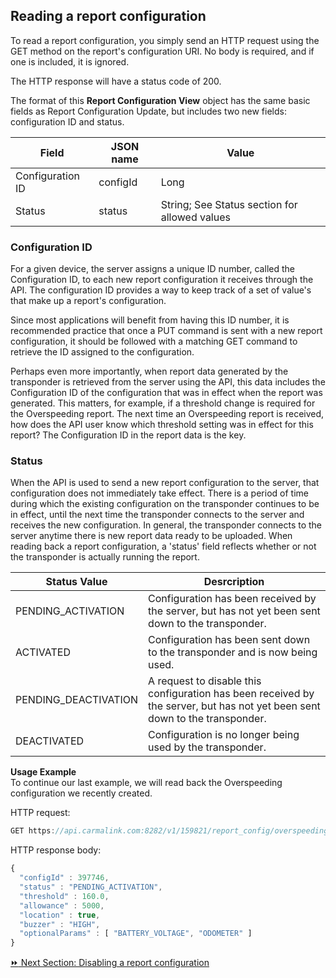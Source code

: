 <h2>Reading a report configuration</h2>
To read a report configuration, you simply send an HTTP request using the GET method on the report's configuration URI. No body is required, and if one is included, it is ignored.  

The HTTP response will have a status code of 200.  

The format of this **Report Configuration View** object has the same basic fields as Report Configuration Update, but includes two new fields: configuration ID and status.  

Field | JSON name | Value  
------|-----------|---------
Configuration ID | configId | Long  
Status | status | String; See Status section for allowed values  

<h3>Configuration ID</h3>  
For a given device, the server assigns a unique ID number, called the Configuration ID, to each new report configuration it receives through the API. The configuration ID provides a way to keep track of a set of value's that make up a report's configuration.  

Since most applications will benefit from having this ID number, it is recommended practice that once a PUT command is sent with a new report configuration, it should be followed with a matching GET command to retrieve the ID assigned to the configuration.  

Perhaps even more importantly, when report data generated by the transponder is retrieved from the server using the API, this data includes the Configuration ID of the configuration that was in effect when the report was generated. This matters, for example, if a threshold change is required for the Overspeeding report. The next time an Overspeeding report is received, how does the API user know which threshold setting was in effect for this report? The Configuration ID in the report data is the key.  

<h3>Status</h3>
When the API is used to send a new report configuration to the server, that configuration does not immediately take effect. There is a period of time during which the existing configuration on the transponder continues to be in effect, until the next time the transponder connects to the server and receives the new configuration. In general, the transponder connects to the server anytime there is new report data ready to be uploaded. When reading back a report configuration, a 'status' field reflects whether or not the transponder is actually running the report.  

Status Value | Desrcription
-------------|-------------
PENDING_ACTIVATION | Configuration has been received by the server, but has not yet been sent down to the transponder.  
ACTIVATED | Configuration has been sent down to the transponder and is now being used.  
PENDING_DEACTIVATION | A request to disable this configuration has been received by the server, but has not yet been sent down to the transponder.  
DEACTIVATED | Configuration is no longer being used by the transponder.  

<b>Usage Example</b>  
To continue our last example, we will read back the Overspeeding configuration we recently created.  

HTTP request:  
```javascript
GET https://api.carmalink.com:8282/v1/159821/report_config/overspeeding  
```

HTTP response body:  
```javascript  
{  
  "configId" : 397746,  
  "status" : "PENDING_ACTIVATION",  
  "threshold" : 160.0,  
  "allowance" : 5000,  
  "location" : true,  
  "buzzer" : "HIGH",  
  "optionalParams" : [ "BATTERY_VOLTAGE", "ODOMETER" ]  
}    
```  

[:fast_forward: Next Section: Disabling a report configuration](/disablingReportConfig.md)
